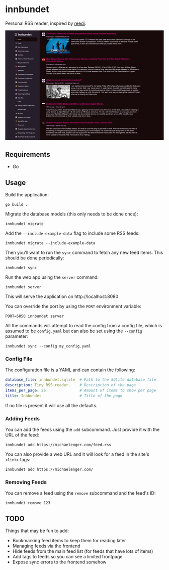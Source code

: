 # innbundet

Personal RSS reader, inspired by [reedi](https://github.com/facundoolano/feedi).

![Screenshot](https://github.com/michaelenger/innbundet/raw/main/screenshot.png)

## Requirements

* Go

## Usage

Build the application:

```shell
go build .
```

Migrate the database models (this only needs to be done once):

```shell
innbundet migrate
```

Add the `--include-example-data` flag to include some RSS feeds:

```shell
innbundet migrate --include-example-data
```

Then you'll want to run the `sync` command to fetch any new feed items. This
should be done periodically:

```shell
innbundet sync
```

Run the web app using the `server` command:

```shell
innbundet server
```

This will serve the application on http://localhost:8080

You can override the port by using the `PORT` environment variable:

```shell
PORT=5050 innbundet server
```

All the commands will attempt to read the config from a config file, which is
assumed to be `config.yaml` but can also be set using the `--config` parameter:

```shell
innbundet sync --config my_config.yaml
```

### Config File

The configuration file is a YAML and can contain the following:

```yaml
database_file: innbundet.sqlite  # Path to the SQLite database file
description: Tiny RSS reader.    # Description of the page
items_per_page: 25               # Amount of items to show per page
title: Innbundet                 # Title of the page
```

If no file is present it will use all the defaults.

### Adding Feeds

You can add the feeds using the `add` subcommand. Just provide it with the URL
of the feed:

```shell
innbundet add https://michaelenger.com/feed.rss
```

You can also provide a web URL and it will look for a feed in the site's
`<link>` tags:

```shell
innbundet add https://michaelenger.com/
```

### Removing Feeds

You can remove a feed using the `remove` subcommand and the feed's ID:

```shell
innbundet remove 123
```

## TODO

Things that may be fun to add:

* Bookmarking feed items to keep them for reading later
* Managing feeds via the frontend
* Hide feeds from the main feed list (for feeds that have lots of items)
* Add tags to feeds so you can see a limited frontpage
* Expose sync errors to the frontend somehow
